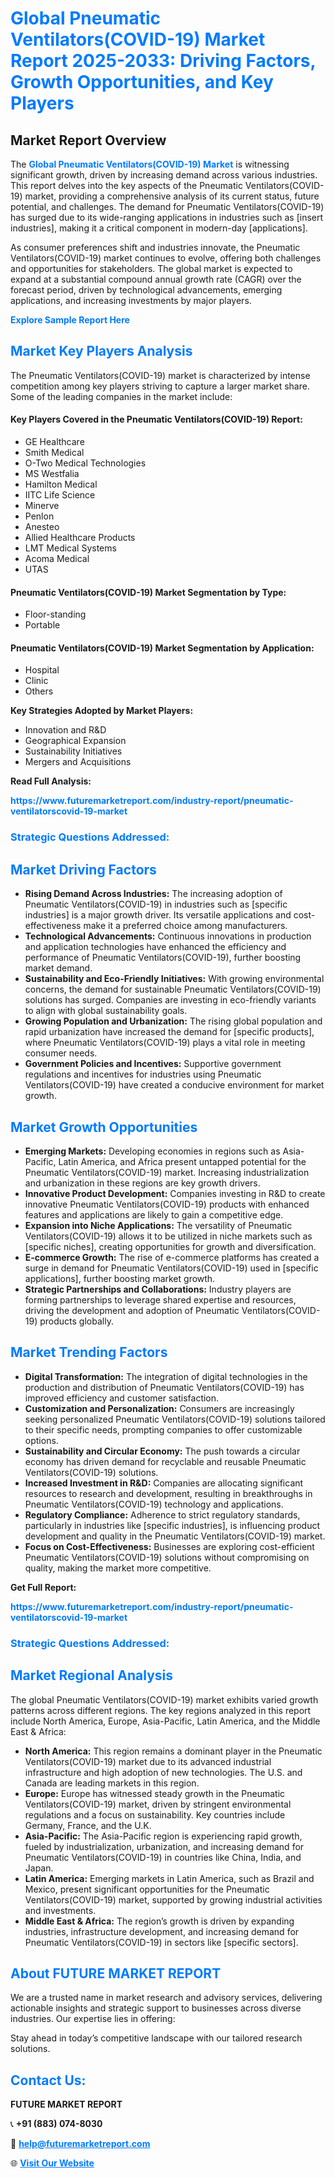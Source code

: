 <h1 style="color: #007BFF;">Global Pneumatic Ventilators(COVID-19) Market Report 2025-2033: Driving Factors, Growth Opportunities, and Key Players</h1>

<section id="overview">
<h2>Market Report Overview</h2>
<p>The <a href="https://www.futuremarketreport.com/industry-report/pneumatic-ventilatorscovid-19-market" style="color: #007BFF; text-decoration: none;"><strong>Global Pneumatic Ventilators(COVID-19) Market</strong></a> is witnessing significant growth, driven by increasing demand across various industries. This report delves into the key aspects of the Pneumatic Ventilators(COVID-19) market, providing a comprehensive analysis of its current status, future potential, and challenges. The demand for Pneumatic Ventilators(COVID-19) has surged due to its wide-ranging applications in industries such as [insert industries], making it a critical component in modern-day [applications].</p>
<p>As consumer preferences shift and industries innovate, the Pneumatic Ventilators(COVID-19) market continues to evolve, offering both challenges and opportunities for stakeholders. The global market is expected to expand at a substantial compound annual growth rate (CAGR) over the forecast period, driven by technological advancements, emerging applications, and increasing investments by major players.</p>
</section>

<section id="overview">
<p><a href="https://www.futuremarketreport.com/request-sample/reportId=26009" style="color: #007BFF; text-decoration: none;"><strong>Explore Sample Report Here</strong></a></p>
</section>

<section id="key-players">
<h2 style="color: #007BFF;">Market Key Players Analysis</h2>
<p>The Pneumatic Ventilators(COVID-19) market is characterized by intense competition among key players striving to capture a larger market share. Some of the leading companies in the market include:</p>
<h4>Key Players Covered in the Pneumatic Ventilators(COVID-19) Report:</h4>
<ul><li>GE Healthcare</li><li>Smith Medical</li><li>O-Two Medical Technologies</li><li>MS Westfalia</li><li>Hamilton Medical</li><li>IITC Life Science</li><li>Minerve</li><li>Penlon</li><li>Anesteo</li><li>Allied Healthcare Products</li><li>LMT Medical Systems</li><li>Acoma Medical</li><li>UTAS</li></ul>
<h4>Pneumatic Ventilators(COVID-19) Market Segmentation by Type:</h4>
<ul><li>Floor-standing</li><li>Portable</li></ul>

<h4>Pneumatic Ventilators(COVID-19) Market Segmentation by Application:</h4>
<ul><li>Hospital</li><li>Clinic</li><li>Others</li></ul>
<p><strong>Key Strategies Adopted by Market Players:</strong></p>
<ul>
<li>Innovation and R&D</li>
<li>Geographical Expansion</li>
<li>Sustainability Initiatives</li>
<li>Mergers and Acquisitions</li>
</ul>
</section>

<section>
<p><strong>Read Full Analysis: </strong></p><a href="https://www.futuremarketreport.com/industry-report/pneumatic-ventilatorscovid-19-market" style="color: #007BFF; text-decoration: none;"><strong>https://www.futuremarketreport.com/industry-report/pneumatic-ventilatorscovid-19-market</strong></a>
<h3 style="color: #007BFF;">Strategic Questions Addressed:</h3>
</section>

<section id="driving-factors">
<h2 style="color: #007BFF;">Market Driving Factors</h2>
<ul>
<li><strong>Rising Demand Across Industries:</strong> The increasing adoption of Pneumatic Ventilators(COVID-19) in industries such as [specific industries] is a major growth driver. Its versatile applications and cost-effectiveness make it a preferred choice among manufacturers.</li>
<li><strong>Technological Advancements:</strong> Continuous innovations in production and application technologies have enhanced the efficiency and performance of Pneumatic Ventilators(COVID-19), further boosting market demand.</li>
<li><strong>Sustainability and Eco-Friendly Initiatives:</strong> With growing environmental concerns, the demand for sustainable Pneumatic Ventilators(COVID-19) solutions has surged. Companies are investing in eco-friendly variants to align with global sustainability goals.</li>
<li><strong>Growing Population and Urbanization:</strong> The rising global population and rapid urbanization have increased the demand for [specific products], where Pneumatic Ventilators(COVID-19) plays a vital role in meeting consumer needs.</li>
<li><strong>Government Policies and Incentives:</strong> Supportive government regulations and incentives for industries using Pneumatic Ventilators(COVID-19) have created a conducive environment for market growth.</li>
</ul>
</section>

<section id="growth-opportunities">
<h2 style="color: #007BFF;">Market Growth Opportunities</h2>
<ul>
<li><strong>Emerging Markets:</strong> Developing economies in regions such as Asia-Pacific, Latin America, and Africa present untapped potential for the Pneumatic Ventilators(COVID-19) market. Increasing industrialization and urbanization in these regions are key growth drivers.</li>
<li><strong>Innovative Product Development:</strong> Companies investing in R&D to create innovative Pneumatic Ventilators(COVID-19) products with enhanced features and applications are likely to gain a competitive edge.</li>
<li><strong>Expansion into Niche Applications:</strong> The versatility of Pneumatic Ventilators(COVID-19) allows it to be utilized in niche markets such as [specific niches], creating opportunities for growth and diversification.</li>
<li><strong>E-commerce Growth:</strong> The rise of e-commerce platforms has created a surge in demand for Pneumatic Ventilators(COVID-19) used in [specific applications], further boosting market growth.</li>
<li><strong>Strategic Partnerships and Collaborations:</strong> Industry players are forming partnerships to leverage shared expertise and resources, driving the development and adoption of Pneumatic Ventilators(COVID-19) products globally.</li>
</ul>
</section>

<section id="trending-factors">
<h2 style="color: #007BFF;">Market Trending Factors</h2>
<ul>
<li><strong>Digital Transformation:</strong> The integration of digital technologies in the production and distribution of Pneumatic Ventilators(COVID-19) has improved efficiency and customer satisfaction.</li>
<li><strong>Customization and Personalization:</strong> Consumers are increasingly seeking personalized Pneumatic Ventilators(COVID-19) solutions tailored to their specific needs, prompting companies to offer customizable options.</li>
<li><strong>Sustainability and Circular Economy:</strong> The push towards a circular economy has driven demand for recyclable and reusable Pneumatic Ventilators(COVID-19) solutions.</li>
<li><strong>Increased Investment in R&D:</strong> Companies are allocating significant resources to research and development, resulting in breakthroughs in Pneumatic Ventilators(COVID-19) technology and applications.</li>
<li><strong>Regulatory Compliance:</strong> Adherence to strict regulatory standards, particularly in industries like [specific industries], is influencing product development and quality in the Pneumatic Ventilators(COVID-19) market.</li>
<li><strong>Focus on Cost-Effectiveness:</strong> Businesses are exploring cost-efficient Pneumatic Ventilators(COVID-19) solutions without compromising on quality, making the market more competitive.</li>
</ul>
</section>

<section>
<p><strong>Get Full Report: </strong></p><a href="https://www.futuremarketreport.com/industry-report/pneumatic-ventilatorscovid-19-market" style="color: #007BFF; text-decoration: none;"><strong>https://www.futuremarketreport.com/industry-report/pneumatic-ventilatorscovid-19-market</strong></a>
<h3 style="color: #007BFF;">Strategic Questions Addressed:</h3>
</section>


<section id="regional-analysis">
<h2 style="color: #007BFF;">Market Regional Analysis</h2>
<p>The global Pneumatic Ventilators(COVID-19) market exhibits varied growth patterns across different regions. The key regions analyzed in this report include North America, Europe, Asia-Pacific, Latin America, and the Middle East & Africa:</p>
<ul>
<li><strong>North America:</strong> This region remains a dominant player in the Pneumatic Ventilators(COVID-19) market due to its advanced industrial infrastructure and high adoption of new technologies. The U.S. and Canada are leading markets in this region.</li>
<li><strong>Europe:</strong> Europe has witnessed steady growth in the Pneumatic Ventilators(COVID-19) market, driven by stringent environmental regulations and a focus on sustainability. Key countries include Germany, France, and the U.K.</li>
<li><strong>Asia-Pacific:</strong> The Asia-Pacific region is experiencing rapid growth, fueled by industrialization, urbanization, and increasing demand for Pneumatic Ventilators(COVID-19) in countries like China, India, and Japan.</li>
<li><strong>Latin America:</strong> Emerging markets in Latin America, such as Brazil and Mexico, present significant opportunities for the Pneumatic Ventilators(COVID-19) market, supported by growing industrial activities and investments.</li>
<li><strong>Middle East & Africa:</strong> The region’s growth is driven by expanding industries, infrastructure development, and increasing demand for Pneumatic Ventilators(COVID-19) in sectors like [specific sectors].</li>
</ul>
</section>

<footer>
<h2 style="color: #007BFF;">About FUTURE MARKET REPORT</h2>
<p>We are a trusted name in market research and advisory services, delivering actionable insights and strategic support to businesses across diverse industries. Our expertise lies in offering:</p>

<p>Stay ahead in today’s competitive landscape with our tailored research solutions.</p>

<h2 style="color: #007BFF;">Contact Us:</h2>
<p><strong>FUTURE MARKET REPORT</strong></p>
<p>📞 <strong>+91 (883) 074-8030</strong></p>
<p>📧 <strong><a href="mailto:help@futuremarketreport.com" style="color: #007BFF;">help@futuremarketreport.com</a></strong></p>
<p>🌐 <strong><a href="https://www.futuremarketreport.com/" style="color: #007BFF;">Visit Our Website</a></strong></p>
</footer>